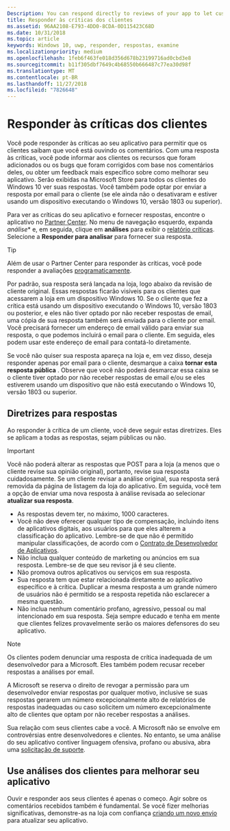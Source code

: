 ```yaml
---
Description: You can respond directly to reviews of your app to let customers know you’re listening to their feedback.
title: Responder às críticas dos clientes
ms.assetid: 96AA2108-E793-4DD0-8CDA-0D115423C68D
ms.date: 10/31/2018
ms.topic: article
keywords: Windows 10, uwp, responder, respostas, examine
ms.localizationpriority: medium
ms.openlocfilehash: 1feb6f463fe018d356d678b23199716ad0cbd3e8
ms.sourcegitcommit: b11f305dbf7649c4b68550b666487c77ea30d98f
ms.translationtype: MT
ms.contentlocale: pt-BR
ms.lasthandoff: 11/27/2018
ms.locfileid: "7826648"
---
```

# <a name="respond-to-customer-reviews"></a>Responder às críticas dos clientes


Você pode responder às críticas ao seu aplicativo para permitir que os clientes saibam que você está ouvindo os comentários. Com uma resposta às críticas, você pode informar aos clientes os recursos que foram adicionados ou os bugs que foram corrigidos com base nos comentários deles, ou obter um feedback mais específico sobre como melhorar seu aplicativo. Serão exibidas na Microsoft Store para todos os clientes do Windows 10 ver suas respostas. Você também pode optar por enviar a resposta por email para o cliente (se ele ainda não o desativaram e estiver usando um dispositivo executando o Windows 10, versão 1803 ou superior).

Para ver as críticas do seu aplicativo e fornecer respostas, encontre o aplicativo no [Partner Center](https://partner.microsoft.com/dashboard). No menu de navegação esquerdo, expanda *análise** e, em seguida, clique em **análises** para exibir o [relatório críticas](reviews-report.md). Selecione a **Responder para analisar** para fornecer sua resposta.

> [!TIP]
> Além de usar o Partner Center para responder às críticas, você pode responder a avaliações [programaticamente](../monetize/submit-responses-to-app-reviews.md).

Por padrão, sua resposta será lançada na loja, logo abaixo da revisão de cliente original. Essas respostas ficarão visíveis para os clientes que acessarem a loja em um dispositivo Windows 10. Se o cliente que fez a crítica está usando um dispositivo executando o Windows 10, versão 1803 ou posterior, e eles não tiver optado por não receber respostas de email, uma cópia de sua resposta também será enviada para o cliente por email.  Você precisará fornecer um endereço de email válido para enviar sua resposta, o que podemos incluirá o email para o cliente. Em seguida, eles podem usar este endereço de email para contatá-lo diretamente.

Se você não quiser sua resposta apareça na loja e, em vez disso, deseja responder apenas por email para o cliente, desmarque a caixa **tornar esta resposta pública** . Observe que você não poderá desmarcar essa caixa se o cliente tiver optado por não receber respostas de email e/ou se eles estiverem usando um dispositivo que não está executando o Windows 10, versão 1803 ou superior.

## <a name="guidelines-for-responses"></a>Diretrizes para respostas

Ao responder à crítica de um cliente, você deve seguir estas diretrizes. Eles se aplicam a todas as respostas, sejam públicas ou não.

> [!IMPORTANT]
> Você não poderá alterar as respostas que POST para a loja (a menos que o cliente revise sua opinião original), portanto, revise sua resposta cuidadosamente. Se um cliente revisar a análise original, sua resposta será removida da página de listagem da loja do aplicativo. Em seguida, você tem a opção de enviar uma nova resposta à análise revisada ao selecionar **atualizar sua resposta**.

-   As respostas devem ter, no máximo, 1000 caracteres.
-   Você não deve oferecer qualquer tipo de compensação, incluindo itens de aplicativos digitais, aos usuários para que eles alterem a classificação do aplicativo. Lembre-se de que não é permitido manipular classificações, de acordo com o [Contrato de Desenvolvedor de Aplicativos](https://docs.microsoft.com/legal/windows/agreements/app-developer-agreement).
-   Não inclua qualquer conteúdo de marketing ou anúncios em sua resposta. Lembre-se de que seu revisor já é seu cliente.
-   Não promova outros aplicativos ou serviços em sua resposta.
-   Sua resposta tem que estar relacionada diretamente ao aplicativo específico e à crítica. Duplicar a mesma resposta a um grande número de usuários não é permitido se a resposta repetida não esclarecer a mesma questão.
-   Não inclua nenhum comentário profano, agressivo, pessoal ou mal intencionado em sua resposta. Seja sempre educado e tenha em mente que clientes felizes provavelmente serão os maiores defensores do seu aplicativo.

> [!NOTE]
> Os clientes podem denunciar uma resposta de crítica inadequada de um desenvolvedor para a Microsoft. Eles também podem recusar receber respostas a análises por email.
>
> A Microsoft se reserva o direito de revogar a permissão para um desenvolvedor enviar respostas por qualquer motivo, inclusive se suas respostas gerarem um número excepcionalmente alto de relatórios de respostas inadequadas ou caso solicitem um número excepcionalmente alto de clientes que optam por não receber respostas a análises.

Sua relação com seus clientes cabe a você. A Microsoft não se envolve em controvérsias entre desenvolvedores e clientes. No entanto, se uma análise do seu aplicativo contiver linguagem ofensiva, profano ou abusiva, abra uma [solicitação de suporte](http://go.microsoft.com/fwlink/p/?LinkID=401178).


## <a name="use-customer-reviews-to-improve-your-app"></a>Use análises dos clientes para melhorar seu aplicativo

Ouvir e responder aos seus clientes é apenas o começo. Agir sobre os comentários recebidos também é fundamental. Se você fizer melhorias significativas, demonstre-as na loja com confiança [criando um novo envio](app-submissions.md) para atualizar seu aplicativo.
